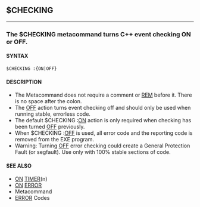 ## $CHECKING
---

### The $CHECKING metacommand turns C++ event checking ON or OFF.

#### SYNTAX

`$CHECKING :{ON|OFF}`

#### DESCRIPTION
* The Metacommand does not require a comment or [REM](./REM.md) before it. There is no space after the colon.
* The [OFF](./OFF.md) action turns event checking off and should only be used when running stable, errorless code.
* The default $CHECKING :[ON](./ON.md) action is only required when checking has been turned [OFF](./OFF.md) previously.
* When $CHECKING :[OFF](./OFF.md) is used, all error code and the reporting code is removed from the EXE program.
* Warning: Turning [OFF](./OFF.md) error checking could create a General Protection Fault (or segfault). Use only with 100% stable sections of code.


#### SEE ALSO
* [ON](./ON.md) [TIMER](./TIMER.md)(n)
* [ON](./ON.md) [ERROR](./ERROR.md)
* Metacommand
* [ERROR](./ERROR.md) Codes
